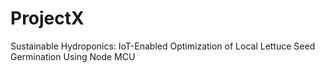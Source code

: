 # ProjectX
Sustainable Hydroponics: IoT-Enabled Optimization of Local Lettuce Seed Germination Using Node MCU



